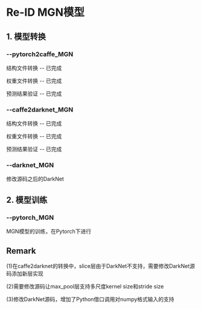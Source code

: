 # Re-ID MGN模型

## 1. 模型转换

### --pytorch2caffe_MGN

结构文件转换 -- 已完成

权重文件转换 -- 已完成

预测结果验证 -- 已完成

### --caffe2darknet_MGN

结构文件转换 -- 已完成

权重文件转换 -- 已完成

预测结果验证 -- 已完成

### --darknet_MGN

修改源码之后的DarkNet


## 2. 模型训练

### --pytorch_MGN

MGN模型的训练，在Pytorch下进行


## Remark

(1)在caffe2darknet的转换中，slice层由于DarkNet不支持，需要修改DarkNet源码添加新层实现

(2)需要修改源码让max_pool层支持多尺度kernel size和stride size

(3)修改DarkNet源码，增加了Python借口调用对numpy格式输入的支持

